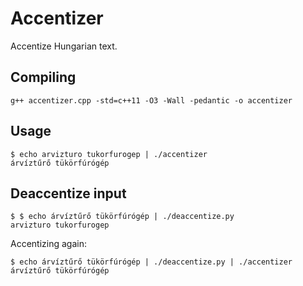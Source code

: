 # Accentizer

Accentize Hungarian text.

## Compiling

    g++ accentizer.cpp -std=c++11 -O3 -Wall -pedantic -o accentizer

## Usage

    $ echo arvizturo tukorfurogep | ./accentizer
    árvíztűrő tükörfúrógép

## Deaccentize input

    $ $ echo árvíztűrő tükörfúrógép | ./deaccentize.py
    arvizturo tukorfurogep


Accentizing again:

    $ echo árvíztűrő tükörfúrógép | ./deaccentize.py | ./accentizer 
    árvíztűrő tükörfúrógép

